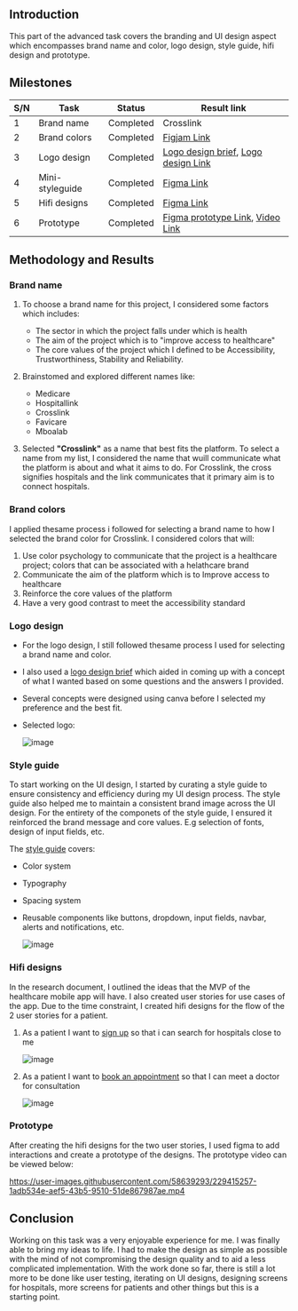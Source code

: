 ## Introduction
This part of the advanced task covers the branding and UI design aspect which encompasses brand name and color, logo design, style guide, hifi design and prototype.

## Milestones 
| S/N | Task | Status | Result link |
| -- | -- | -- | -- |
| 1 | Brand name | Completed | Crosslink |
| 2 | Brand colors | Completed | [Figjam Link](https://www.figma.com/file/bjTDjyIczQL8LD0iA7rF99/Mboalab?node-id=13%3A3350&t=fPTiEQygIUYqe6Xq-1) |
| 3 | Logo design | Completed | [Logo design brief](https://docs.google.com/document/d/1a1WMG8abjbuIW_s5Z8n5a1rPBZmXR7fp/edit?usp=sharing&ouid=113626955331922029315&rtpof=true&sd=true), [Logo design Link](https://www.figma.com/file/8KxHba6T7fp5mlLWq6iWTF/Mboalab?node-id=20%3A887&t=kqDaqwpYT4rZvxZk-1) |
| 4 | Mini-styleguide | Completed | [Figma Link](https://www.figma.com/file/bjTDjyIczQL8LD0iA7rF99/Mboalab?node-id=13%3A3350&t=fPTiEQygIUYqe6Xq-1) |
| 5 | Hifi designs | Completed | [Figma Link](https://www.figma.com/file/bjTDjyIczQL8LD0iA7rF99/Mboalab?node-id=13%3A3355&t=fPTiEQygIUYqe6Xq-1) |
| 6 | Prototype | Completed | [Figma prototype Link](https://www.figma.com/proto/bjTDjyIczQL8LD0iA7rF99/Mboalab?page-id=143%3A5328&node-id=143-7771&viewport=-444%2C-208%2C0.42&scaling=scale-down&starting-point-node-id=143%3A5334), [Video Link]([https://www.figma.com/proto/bjTDjyIczQL8LD0iA7rF99/Mboalab?page-id=143%3A5328&node-id=143-7771&viewport=-444%2C-208%2C0.42&scaling=scale-down&starting-point-node-id=143%3A5334](https://drive.google.com/file/d/19MXNkHzwVayu4X_v3pCw4_wBqmte-lnO/view?usp=sharing)) |

## Methodology and Results
### Brand name
1. To choose a brand name for this project, I considered some factors which includes:
    - The sector in which the project falls under which is health
    - The aim of the project which is to "improve access to healthcare"
    - The core values of the project which I defined to be Accessibility, Trustworthiness, Stability and Reliability.
 
2. Brainstomed and explored different names like:
    - Medicare
    - Hospitallink
    - Crosslink
    - Favicare
    - Mboalab
 
3. Selected **"Crosslink"** as a name that best fits the platform. To select a name from my list, I considered the name that wuill communicate what the platform is about and what it aims to do. For Crosslink, the cross signifies hospitals and the link communicates that it primary aim is to connect hospitals.

### Brand colors
I applied thesame process i followed for selecting a brand name to how I selected the brand color for Crosslink. I considered colors that will:
1. Use color psychology to communicate that the project is a healthcare project; colors that can be associated with a helathcare brand
2. Communicate the aim of the platform which is to Improve access to healthcare
3. Reinforce the core values of the platform
4. Have a very good contrast to meet the accessibility standard 

### Logo design
- For the logo design, I still followed thesame process I used for selecting a brand name and color. 
- I also used a [logo design brief](https://docs.google.com/document/d/1a1WMG8abjbuIW_s5Z8n5a1rPBZmXR7fp/edit?usp=sharing&ouid=113626955331922029315&rtpof=true&sd=true) which aided in coming up with  a concept of what I wanted based on some questions and the answers I provided.
- Several concepts were designed using canva before I selected my preference and the best fit.
- Selected logo:

    ![image](https://user-images.githubusercontent.com/58639293/229400431-40b46d70-85d9-4972-ae71-bc23e897376e.png)
    
### Style guide
To start working on the UI design, I started by curating a style guide to ensure consistency and efficiency during my UI design process. The style guide also helped me to  maintain a consistent brand image across the UI design. For the entirety of the componets of the style guide, I ensured it reinforced the brand message and core values. E.g selection of fonts, design of input fields, etc.

The [style guide](https://www.figma.com/file/bjTDjyIczQL8LD0iA7rF99/Mboalab?node-id=13%3A3350&t=fPTiEQygIUYqe6Xq-1) covers:
- Color system
- Typography
- Spacing system
- Reusable components like buttons, dropdown, input fields, navbar, alerts and notifications, etc.

    ![image](https://user-images.githubusercontent.com/58639293/229403883-6ba5f491-8827-4e5e-a377-25fe73ada311.png)

### Hifi designs
In the research document, I outlined the ideas that the MVP of the healthcare mobile app will have. I also created user stories for use cases of the app. Due to the time constraint, I created hifi designs for the flow of the 2 user stories for a patient. 
1. As a patient I want to [sign up](https://www.figma.com/file/bjTDjyIczQL8LD0iA7rF99/Mboalab?node-id=222%3A14760&t=fPTiEQygIUYqe6Xq-1) so that i can search for hospitals close to me

    ![image](https://user-images.githubusercontent.com/58639293/229411390-b4b4df57-f16c-4f78-b290-06ac5882c0f3.png)


2. As a patient I want to [book an appointment](https://www.figma.com/file/bjTDjyIczQL8LD0iA7rF99/Mboalab?node-id=222%3A17753&t=fPTiEQygIUYqe6Xq-1) so that I can meet a doctor for consultation

    ![image](https://user-images.githubusercontent.com/58639293/229411301-cb88baab-9382-49d7-9ea7-3af67c1927a4.png)

### Prototype
After creating the hifi designs for the two user stories, I used figma to add interactions and create a prototype of the designs. 
The prototype video can be viewed below:

   https://user-images.githubusercontent.com/58639293/229415257-1adb534e-aef5-43b5-9510-51de867987ae.mp4

## Conclusion
Working on this task was a very enjoyable experience for me. I was finally able to bring my ideas to life. I had to make the design as simple as possible with the mind of not compromising the design quality and to aid a less complicated implementation. With the work done so far, there is still a lot more to be done like user testing, iterating on UI designs, designing screens for hospitals, more screens for patients and other things but this is a starting point.
